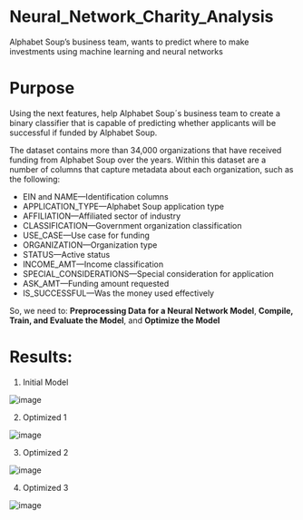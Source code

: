 # Neural_Network_Charity_Analysis
Alphabet Soup’s business team, wants to predict where to make investments using machine learning and neural networks

# Purpose
Using the next features, help Alphabet Soup´s business team to create a binary classifier that is capable of predicting whether applicants will be successful if funded by Alphabet Soup.

The dataset contains more than 34,000 organizations that have received funding from Alphabet Soup over the years. Within this dataset are a number of columns that capture metadata about each organization, such as the following:

- EIN and NAME—Identification columns
- APPLICATION_TYPE—Alphabet Soup application type
- AFFILIATION—Affiliated sector of industry
- CLASSIFICATION—Government organization classification
- USE_CASE—Use case for funding
- ORGANIZATION—Organization type
- STATUS—Active status
- INCOME_AMT—Income classification
- SPECIAL_CONSIDERATIONS—Special consideration for application
- ASK_AMT—Funding amount requested
- IS_SUCCESSFUL—Was the money used effectively

So, we need to:
**Preprocessing Data for a Neural Network Model**,
**Compile, Train, and Evaluate the Model**, and
**Optimize the Model**

# Results: 
1. Initial Model

![image](https://user-images.githubusercontent.com/43974872/206633120-02335de0-d12a-485d-8949-4fd060d06fd0.png)

2. Optimized 1

![image](https://user-images.githubusercontent.com/43974872/206633078-18322581-48bc-4746-8265-f390a626d10e.png)

3. Optimized 2

![image](https://user-images.githubusercontent.com/43974872/206633517-460aa17d-75b4-4110-9adc-821a5fe234b4.png)

4. Optimized 3

![image](https://user-images.githubusercontent.com/43974872/206633653-26394b7a-a2eb-49d1-8691-8d9161577c00.png)

